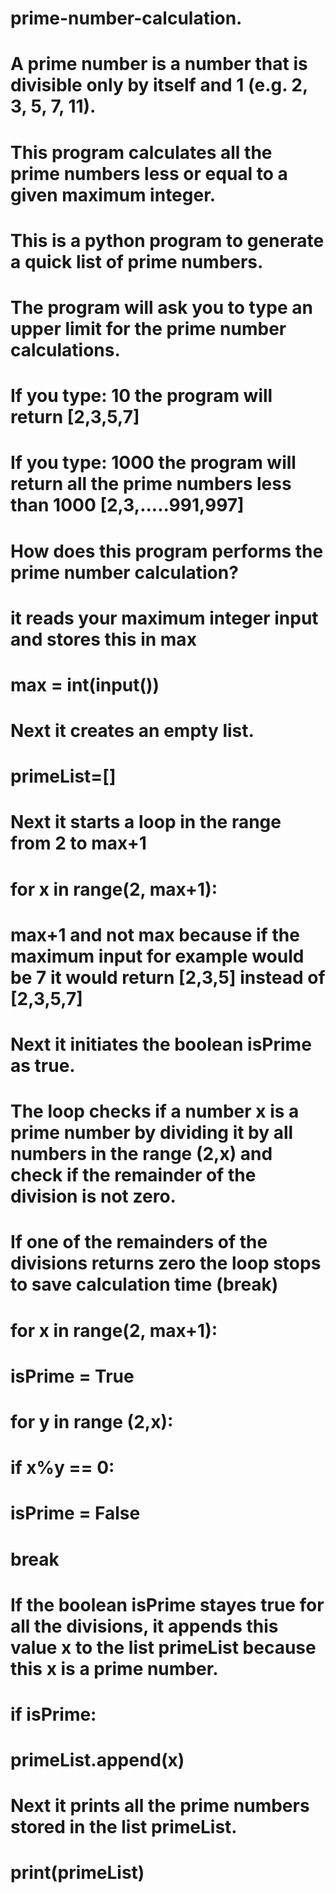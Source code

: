 # prime-number-calculation. 
# A prime number is a number that is divisible only by itself and 1 (e.g. 2, 3, 5, 7, 11).
# This program calculates all the prime numbers less or equal to a given maximum integer.
# This is a python program to generate a quick list of prime numbers.
# The program will ask you to type an upper limit for the prime number calculations.
# If you type: 10 the program will return [2,3,5,7] 
# If you type: 1000 the program will return all the prime numbers less than 1000 [2,3,.....991,997]
# How does this program performs the prime number calculation?
# it reads your maximum integer input and stores this in max
# max = int(input())
# Next it creates an empty list.
# primeList=[]
# Next it starts a loop in the range from 2 to max+1
# for x in range(2, max+1):
# max+1 and not max because if the maximum input for example would be 7 it would return [2,3,5] instead of [2,3,5,7]
# Next it initiates the boolean isPrime as true.
# The loop checks if a number x is a prime number by dividing it by all numbers in the range (2,x) and check if the remainder of the division is not zero.
# If one of the remainders of the divisions returns zero the loop stops to save calculation time (break)
# for x in range(2, max+1):
#     isPrime = True
#     for y in range (2,x):
#         if x%y == 0:
#            isPrime = False
#            break
#  
# If the boolean isPrime stayes true for all the divisions, it appends this value x to the list primeList because this x is a prime number.
#     if isPrime:
#         primeList.append(x)
# Next it prints all the prime numbers stored in the list primeList.
# print(primeList)




